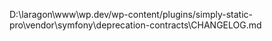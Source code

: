 D:\laragon\www\wp.dev/wp-content/plugins/simply-static-pro\vendor\symfony\deprecation-contracts\CHANGELOG.md
